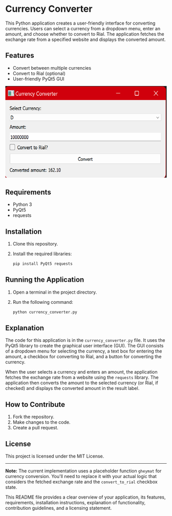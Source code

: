 # Currency Converter

This Python application creates a user-friendly interface for converting currencies. Users can select a currency from a dropdown menu, enter an amount, and choose whether to convert to Rial. The application fetches the exchange rate from a specified website and displays the converted amount.

## Features

- Convert between multiple currencies
- Convert to Rial (optional)
- User-friendly PyQt5 GUI

![Currency Converter GUI](https://raw.githubusercontent.com/mr-holy/Rial-Convertor/main/Convertor.png)

## Requirements

- Python 3
- PyQt5
- requests

## Installation

1. Clone this repository.
2. Install the required libraries:

    ```bash
    pip install PyQt5 requests
    ```

## Running the Application

1. Open a terminal in the project directory.
2. Run the following command:

    ```bash
    python currency_converter.py
    ```

## Explanation

The code for this application is in the `currency_converter.py` file. It uses the PyQt5 library to create the graphical user interface (GUI). The GUI consists of a dropdown menu for selecting the currency, a text box for entering the amount, a checkbox for converting to Rial, and a button for converting the currency.

When the user selects a currency and enters an amount, the application fetches the exchange rate from a website using the `requests` library. The application then converts the amount to the selected currency (or Rial, if checked) and displays the converted amount in the result label.

## How to Contribute

1. Fork the repository.
2. Make changes to the code.
3. Create a pull request.

## License

This project is licensed under the MIT License.

---

**Note:** The current implementation uses a placeholder function `gheymat` for currency conversion. You'll need to replace it with your actual logic that considers the fetched exchange rate and the `convert_to_rial` checkbox state.

This README file provides a clear overview of your application, its features, requirements, installation instructions, explanation of functionality, contribution guidelines, and a licensing statement.
